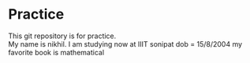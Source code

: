 # Practice
This git repository is for practice.
<br>
My name is nikhil. I am studying now at IIIT sonipat
dob = 15/8/2004
my favorite book is mathematical
